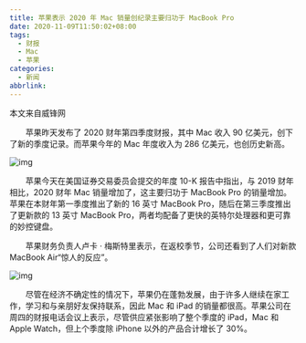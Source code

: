 ```yaml
---
title: 苹果表示 2020 年 Mac 销量创纪录主要归功于 MacBook Pro
date: 2020-11-09T11:50:02+08:00
tags:
  - 财报
  - Mac
  - 苹果
categories:
  - 新闻
abbrlink:
---
```


本文来自威锋网

　　苹果昨天发布了 2020 财年第四季度财报，其中 Mac 收入 90 亿美元，创下了新的季度记录。而苹果今年的 Mac 年度收入为 286 亿美元，也创历史新高。

![img](https://cdn.jsdelivr.net/gh/yakeing/Documentation@main/Hexo/images/b47c-kcieyvy9655383.jpg)

　　苹果今天在美国证券交易委员会提交的年度 10-K 报告中指出，与 2019 财年相比，2020 财年 Mac 销量增加了，这主要归功于 MacBook Pro 的销量增加。苹果在本财年第一季度推出了新的 16 英寸 MacBook Pro，随后在第三季度推出了更新款的 13 英寸 MacBook Pro，两者均配备了更快的英特尔处理器和更可靠的妙控键盘。

　　苹果财务负责人卢卡 · 梅斯特里表示，在返校季节，公司还看到了人们对新款 MacBook Air“惊人的反应”。

![img](https://cdn.jsdelivr.net/gh/yakeing/Documentation@main/Hexo/images/7253-kcieyvy9655380.jpg)

　　尽管在经济不确定性的情况下，苹果仍在蓬勃发展，由于许多人继续在家工作，学习和与亲朋好友保持联系，因此 Mac 和 iPad 的销量都很高。苹果公司在周四的财报电话会议上表示，尽管供应紧张影响了整个季度的 iPad，Mac 和 Apple Watch，但上个季度除 iPhone 以外的产品合计增长了 30%。